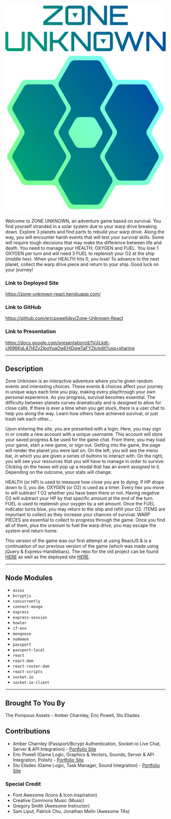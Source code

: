 
![ZONE UNKNOWN](/client/public/images/zu_text_color1.png)
![ZONE UNKNOWN LOGO](/client/public/images/zu_logo_color1.png)

Welcome to ZONE UNKNOWN, an adventure game based on survival. You find yourself stranded in a solar system due to your warp drive breaking down. Explore 3 planets and find parts to rebuild your warp drive. Along the way, you will encounter harsh events that will test your survival skills. Some will require tough decisions that may make the difference between life and death. You need to manage your HEALTH, OXYGEN and FUEL. You lose 1 OXYGEN per turn and will need 3 FUEL to replenish your O2 at the ship (middle hex). When your HEALTH hits 0, you lose! To advance to the next planet, collect the warp drive piece and return to your ship. Good luck on your journey!

### Link to Deployed Site
https://zone-unknown-react.herokuapp.com/

### Link to GitHub
https://github.com/ericpowelldev/Zone-Unknown-React

### Link to Presentation
https://docs.google.com/presentation/d/1VJiLkdt-cI696KgL47I4Zy2lpoYuaOwEHiDqwTaFYZk/edit?usp=sharing

- - -

## Description
Zone Unknown is an interactive adventure where you're given random events and interesting choices. These events & choices affect your journey in unique ways each time you play, making every playthrough your own personal experience. As you progress, survival becomes essential. The difficulty between planets curves dramatically and is designed to allow for close calls. If there is ever a time when you get stuck, there is a user chat to help you along the way. Learn how others have achieved survival, or just trash talk each other...

Upon entering the site, you are presented with a login. Here, you may sign in or create a new account with a unique username. This account will store your saved progress & be used for the game chat. From there, you may load your game, start a new game, or sign out. Getting into the game, the page will render the planet you were last on. On the left, you will see the menu bar, in which you are given a series of buttons to interact with. On the right, you will see your resources that you will have to manage in order to survive. Clicking on the hexes will pop up a modal that has an event assigned to it. Depending on the outcome, your stats will change.

HEALTH (or HP) is used to measure how close you are to dying. If HP drops down to 0, you die. OXYGEN (or O2) is used as a timer. Every hex you move to will subtract 1 O2 whether you have been there or not. Having negative O2 will subtract your HP by that specific amount at the end of the turn. FUEL is used to replenish your oxygen by a set amount. Once the FUEL indicator turns blue, you may return to the ship and refill your O2. ITEMS are important to collect as they increase your chances of survival. WARP PIECES are essential to collect to progress through the game. Once you find all of them, plus the uranium to fuel the warp drive, you may escape the system and return home.

This version of the game was our first attempt at using ReactJS & is a continuation of our previous version of the game (which was made using jQuery & Express-Handlebars). The repo for the old project can be found [HERE](https://github.com/ericpowelldev/Zone-Unknown) as well as the deployed site [HERE](https://zone-unknown.herokuapp.com/).

- - -

## Node Modules
- `axios`
- `bcryptjs`
- `concurrently`
- `connect-mongo`
- `express`
- `express-session`
- `howler`
- `if-env`
- `mongoose`
- `nodemon`
- `passport`
- `passport-local`
- `react`
- `react-dom`
- `react-router-dom`
- `react-scripts`
- `socket.io`
- `socket.io-client`

- - -

## Brought To You By
The Pompous Assets - Amber Charnley, Eric Powell, Stu Eliades

## Contributions
* Amber Charnley (Passport/Bcrypt Authentication, Socket-io Live Chat, Server & API Integration) - [Portfolio Site](https://2mlcmonkeys.github.io/Profile/)
* Eric Powell (Game Logic, Graphics & Vectors, Sounds, Server & API Integration, Polish) - [Portfolio Site](https://ericpowell.dev/)
* Stu Eliades (Game Logic, Task Manager, Sound Integration) - [Portfolio Site](https://seliades.github.io/Stu_Portfolio/)

### Special Credit
* Font Awesome (Icons & Icon inspiration)
* Creative Commons Music (Music)
* Gregory Smith (Awesome Instructor)
* Sam Liput, Patrick Chu, Jonathan Melin (Awesome TAs)
